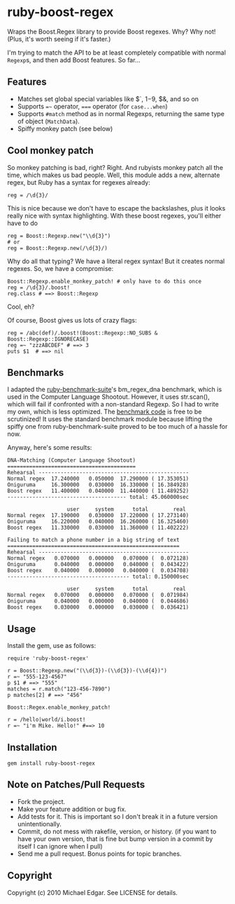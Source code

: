 # ruby-boost-regex

Wraps the Boost.Regex library to provide Boost regexes. Why? Why not!
(Plus, it's worth seeing if it's faster.)

I'm trying to match the API to be at least completely compatible with
normal `Regexp`s, and then add Boost features. So far...

## Features

* Matches set global special variables like $`, $1-$9, $&, and so on
* Supports `=~` operator, `===` operator (for `case...when`)
* Supports `#match` method as in normal Regexps, returning the same
  type of object (`MatchData`).
* Spiffy monkey patch (see below)
  
## Cool monkey patch

So monkey patching is bad, right? Right. And rubyists monkey patch all the time,
which makes us bad people.  Well, this module adds a new, alternate regex, but
Ruby has a syntax for regexes already:

    reg = /\d{3}/
    
This is nice because we don't have to escape the backslashes, plus it looks really
nice with syntax highlighting.  With these boost regexes, you'll either have to do

    reg = Boost::Regexp.new("\\d{3}")
    # or
    reg = Boost::Regexp.new(/\d{3}/)
    
Why do all that typing? We have a literal regex syntax!  But it creates normal regexes.
So, we have a compromise:

    Boost::Regexp.enable_monkey_patch! # only have to do this once
    reg = /\d{3}/.boost!
    reg.class # ==> Boost::Regexp
    
Cool, eh?

Of course, Boost gives us lots of crazy flags:

    reg = /abc(def)/.boost!(Boost::Regexp::NO_SUBS & Boost::Regexp::IGNORECASE)
    reg =~ "zzzABCDEF" # ==> 3
    puts $1  # ==> nil
    
## Benchmarks

I adapted the [ruby-benchmark-suite](http://github.com/acangiano/ruby-benchmark-suite)'s bm\_regex\_dna
benchmark, which is used in the Computer Language Shootout.  However, it uses str.scan(), which will fail
if confronted with a non-standard Regexp.  So I had to write my own, which is less optimized.  The
[benchmark code](http://github.com/michaeledgar/ruby-boost-regex/blob/master/benchmark/benchmark.rb) is
free to be scrutinized!  It uses the standard benchmark module because lifting the spiffy one from ruby-benchmark-suite
proved to be too much of a hassle for now.

Anyway, here's some results:

    DNA-Matching (Computer Language Shootout)
    =========================================
    Rehearsal ------------------------------------------------
    Normal regex  17.240000   0.050000  17.290000 ( 17.353051)
    Oniguruma     16.300000   0.030000  16.330000 ( 16.384928)
    Boost regex   11.400000   0.040000  11.440000 ( 11.489252)
    -------------------------------------- total: 45.060000sec
    
                       user     system      total        real
    Normal regex  17.190000   0.030000  17.220000 ( 17.273140)
    Oniguruma     16.220000   0.040000  16.260000 ( 16.325460)
    Boost regex   11.330000   0.030000  11.360000 ( 11.402222)
    
    Failing to match a phone number in a big string of text
    =======================================================
    Rehearsal ------------------------------------------------
    Normal regex   0.070000   0.000000   0.070000 (  0.072128)
    Oniguruma      0.040000   0.000000   0.040000 (  0.043422)
    Boost regex    0.040000   0.000000   0.040000 (  0.034708)
    --------------------------------------- total: 0.150000sec
    
                       user     system      total        real
    Normal regex   0.070000   0.000000   0.070000 (  0.071984)
    Oniguruma      0.040000   0.000000   0.040000 (  0.044686)
    Boost regex    0.030000   0.000000   0.030000 (  0.036421)

## Usage

Install the gem, use as follows:

    require 'ruby-boost-regex'

    r = Boost::Regexp.new("(\\d{3})-(\\d{3})-(\\d{4})")
    r =~ "555-123-4567"
    p $1 # ==> "555"
    matches = r.match("123-456-7890")
    p matches[2] # ==> "456"
    
    Boost::Regex.enable_monkey_patch!
    
    r = /hello|world/i.boost!
    r =~ "i'm Mike. Hello!" #==> 10
    


## Installation

    gem install ruby-boost-regex

## Note on Patches/Pull Requests
 
* Fork the project.
* Make your feature addition or bug fix.
* Add tests for it. This is important so I don't break it in a
  future version unintentionally.
* Commit, do not mess with rakefile, version, or history.
  (if you want to have your own version, that is fine but
   bump version in a commit by itself I can ignore when I pull)
* Send me a pull request. Bonus points for topic branches.

## Copyright

Copyright (c) 2010 Michael Edgar. See LICENSE for details.
